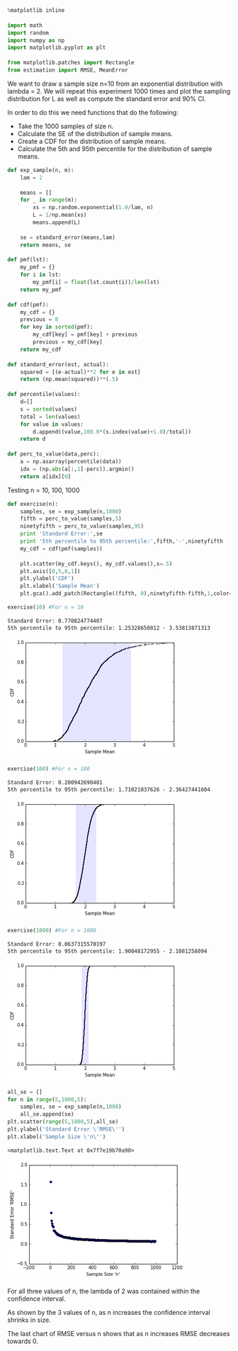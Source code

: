 

```python
%matplotlib inline

import math
import random
import numpy as np
import matplotlib.pyplot as plt

from matplotlib.patches import Rectangle
from estimation import RMSE, MeanError
```

We want to draw a sample size n=10 from an exponential distribution with lambda = 2.  We will repeat this experiment 1000 times and plot the sampling distribution for L as well as compute the standard error and 90% CI.<br>

In order to do this we need functions that do the following:
- Take the 1000 samples of size n.
- Calculate the SE of the distribution of sample means.
- Create a CDF for the distribution of sample means.
- Calculate the 5th and 95th percentile for the distribution of sample means.


```python
def exp_sample(n, m):
    lam = 2

    means = []
    for _ in range(m):
        xs = np.random.exponential(1.0/lam, n)
        L = 1/np.mean(xs)
        means.append(L)

    se = standard_error(means,lam)
    return means, se

def pmf(lst):    
    my_pmf = {}
    for i in lst:
        my_pmf[i] = float(lst.count(i))/len(lst)
    return my_pmf

def cdf(pmf):
    my_cdf = {}
    previous = 0
    for key in sorted(pmf):
        my_cdf[key] = pmf[key] + previous
        previous = my_cdf[key]
    return my_cdf

def standard_error(est, actual):
    squared = [(e-actual)**2 for e in est]
    return (np.mean(squared))**(.5)

def percentile(values):
    d=[]
    s = sorted(values)
    total = len(values)
    for value in values:
        d.append((value,100.0*(s.index(value)+1.0)/total))
    return d

def perc_to_value(data,perc):
    a = np.asarray(percentile(data))
    idx = (np.abs(a[:,1]-perc)).argmin()
    return a[idx][0]
```

Testing n = 10, 100, 1000


```python
def exercise(n):
    samples, se = exp_sample(n,1000)
    fifth = perc_to_value(samples,5)
    ninetyfifth = perc_to_value(samples,95)
    print 'Standard Error:',se
    print '5th percentile to 95th percentile:',fifth,'-',ninetyfifth
    my_cdf = cdf(pmf(samples))

    plt.scatter(my_cdf.keys(), my_cdf.values(),s=.5)
    plt.axis([0,5,0,1])
    plt.ylabel('CDF')
    plt.xlabel('Sample Mean')
    plt.gca().add_patch(Rectangle((fifth, 0),ninetyfifth-fifth,1,color='b',alpha=.1))
```


```python
exercise(10) #For n = 10
```

    Standard Error: 0.770824774407
    5th percentile to 95th percentile: 1.25328650812 - 3.53813871313



![png](output_8_5_1.png)



```python
exercise(100) #For n = 100
```

    Standard Error: 0.200942690481
    5th percentile to 95th percentile: 1.71021037626 - 2.36427441604



![png](output_8_6_1.png)



```python
exercise(1000) #For n = 1000
```

    Standard Error: 0.0637315570197
    5th percentile to 95th percentile: 1.90048172955 - 2.1081258094



![png](output_8_7_1.png)



```python
all_se = []
for n in range(5,1000,5):
    samples, se = exp_sample(n,1000)
    all_se.append(se)
plt.scatter(range(5,1000,5),all_se)
plt.ylabel('Standard Error \'RMSE\'')
plt.xlabel('Sample Size \'n\'')
```




    <matplotlib.text.Text at 0x7f7e19b70a90>




![png](output_8_8_1.png)


For all three values of n, the lambda of 2 was contained within the confidence interval.<br>

As shown by the 3 values of n, as n increases the confidence interval shrinks in size.<br>

The last chart of RMSE versus n shows that as n increases RMSE decreases towards 0.<br>
